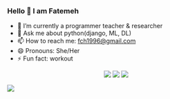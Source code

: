 ### Hello 👋 I am Fatemeh

- 🔭 I’m currently a programmer teacher & researcher
- 💬 Ask me about python(django, ML, DL)
- 📫 How to reach me: fch1996@gmail.com 
- 😄 Pronouns: She/Her
- ⚡ Fun fact: workout
<p align="center">
<img src="https://github-readme-stats.vercel.app/api?username=faatemehch&show_icons=true&theme=radical"> 
<img src="https://github-readme-stats.vercel.app/api/top-langs/?username=faatemehch&layout=compact&theme=radical">
  <a href="https://skillicons.dev">
    <img src="https://skillicons.dev/icons?i=py,django,apple,docker,git,github,vscode" />
  </a>
</p>

<img src="https://komarev.com/ghpvc/?username=faatemehch">
